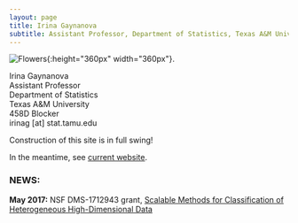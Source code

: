 ```yaml
---
layout: page
title: Irina Gaynanova
subtitle: Assistant Professor, Department of Statistics, Texas A&M University
---
```


![Flowers](../img/irina-gaynanova.jpg){:height="360px" width="360px"}.

Irina Gaynanova <br> Assistant Professor <br> Department of Statistics <br> Texas A&M University <br> 458D Blocker <br> irinag [at] stat.tamu.edu


Construction of this site is in full swing!

In the meantime, see [current website](http://www.stat.tamu.edu/~irinag/).


### NEWS:

**May 2017:** NSF DMS-1712943 grant, [Scalable Methods for Classification of Heterogeneous High-Dimensional Data](https://nsf.gov/awardsearch/showAward?AWD_ID=1712943&HistoricalAwards=false)
